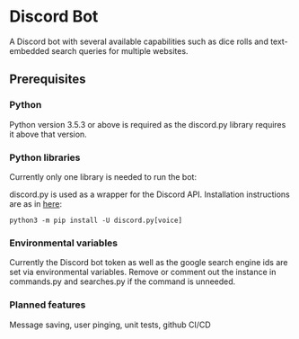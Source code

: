 # Discord Bot

A Discord bot with several available capabilities such as dice rolls and text-embedded search queries for multiple websites.

## Prerequisites

### Python

Python version 3.5.3 or above is required as the discord.py library requires it above that version.

### Python libraries

Currently only one library is needed to run the bot:

discord.py is used as a wrapper for the Discord API. Installation instructions are as in [here](https://pypi.org/project/discord.py/):

```
python3 -m pip install -U discord.py[voice]
```

### Environmental variables

Currently the Discord bot token as well as the google search engine ids are set via environmental variables. Remove or comment out the instance in commands.py and searches.py if the command is unneeded.

### Planned features

Message saving, user pinging, unit tests, github CI/CD
